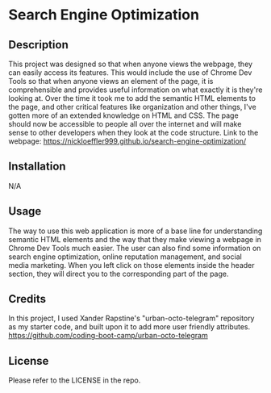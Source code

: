 # Search Engine Optimization

## Description

This project was designed so that when anyone views the webpage, they can easily access its features. This would include the use of Chrome
Dev Tools so that when anyone views an element of the page, it is comprehensible and provides useful information on what exactly it is they're
looking at. Over the time it took me to add the semantic HTML elements to the page, and other critical features like organization and other things, I've gotten more of an extended knowledge on HTML and CSS. The page should now be accessible to people all over the internet and will make sense to other developers when they look at the code structure. Link to the webpage: https://nickloeffler999.github.io/search-engine-optimization/

## Installation

N/A

## Usage

The way to use this web application is more of a base line for understanding semantic HTML elements and the way that they make viewing a webpage in Chrome Dev Tools much easier. The user can also find some information on search engine optimization, online reputation management, and social media marketing. When you left click on those elements inside the header section, they will direct you to the corresponding part of the page.

## Credits

In this project, I used Xander Rapstine's "urban-octo-telegram" repository as my starter code, and built upon it to add more user friendly attributes.
https://github.com/coding-boot-camp/urban-octo-telegram

## License

Please refer to the LICENSE in the repo.
